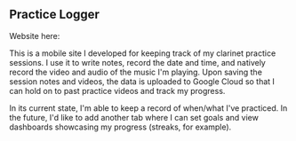 ## Practice Logger

Website here:

This is a mobile site I developed for keeping track of my clarinet practice sessions. I use it to write notes, record the date and time, and natively record the video and audio of the music I'm playing. Upon saving the session notes and videos, the data is uploaded to Google Cloud so that I can hold on to past practice videos and track my progress.

In its current state, I'm able to keep a record of when/what I've practiced. In the future, I'd like to add another tab where I can set goals and view dashboards showcasing my progress (streaks, for example).
